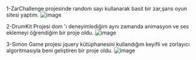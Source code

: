 1-ZarChallenge projesinde random sayı kullanarak basit  bir zar,şans oyun sitesi yaptım.
![image](https://github.com/aycanz/Web-Development/assets/108690004/771304ce-7ce7-4a6c-a2a2-adc7500926bf)

2-DrumKit Projesi dom 'ı deneyimlediğim aynı zamanda animasyon ve ses eklemeyi öğrendiğim bir proje oldu.
![image](https://github.com/aycanz/Web-Development/assets/108690004/30d8608a-0559-421f-b5f1-406157d375cc)

3-Simon Game projesi jquery kütüphanesini kullandığım keyifli ve zorlayıcı algoritmasıyla beni geliştiren bir proje oldu.
![image](https://github.com/aycanz/Web-Development/assets/108690004/e2d485ed-cb14-458c-8a4b-5b99c70bc4a3)
